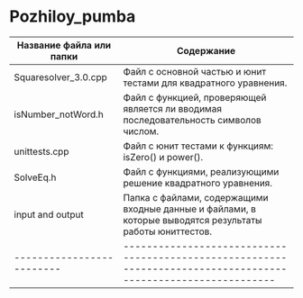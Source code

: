 # Pozhiloy_pumba

Название файла или папки |  Содержание
-------------------------|--------------------------------------------------------------------------------------------------------------
Squaresolver_3.0.cpp     |  Файл с основной частью и юнит тестами для квадратного уравнения.  
isNumber_notWord.h       |  Файл с функцией, проверяющей является ли вводимая последовательность символов числом.
unittests.cpp            |  Файл с юнит тестами к функциям: isZero() и power().
SolveEq.h                |  Файл с функциями, реализующими решение квадратного уравнения. 
input and output         |  Папка с файлами, содержащими входные данные и файлами, в которые выводятся результаты работы юниттестов.
-------------------------|--------------------------------------------------------------------------------------------------------------
